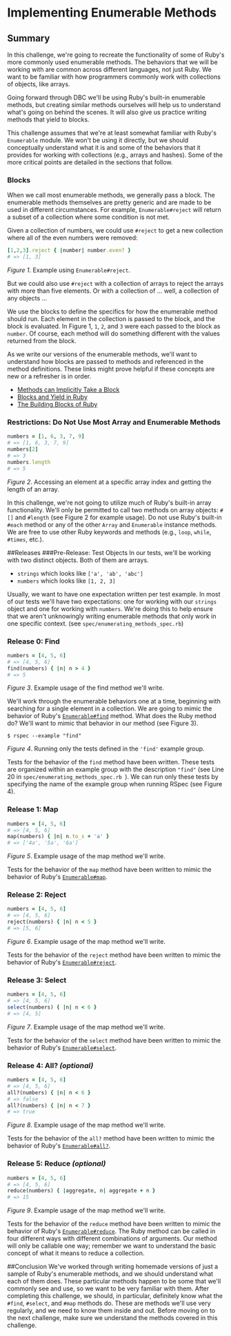 # Implementing Enumerable Methods

## Summary
In this challenge, we're going to recreate the functionality of some of Ruby's more commonly used enumerable methods.  The behaviors that we will be working with are common across different languages, not just Ruby.  We want to be familiar with how programmers commonly work with collections of objects, like arrays.  

Going forward through DBC we'll be using Ruby's built-in enumerable methods, but creating similar methods ourselves will help us to understand what's going on behind the scenes.  It will also give us practice writing methods that yield to blocks.

This challenge assumes that we're at least somewhat familiar with Ruby's `Enumerable` module.  We won't be using it directly, but we should conceptually understand what it is and some of the behaviors that it provides for working with collections (e.g., arrays and hashes).  Some of the more critical points are detailed in the sections that follow.


### Blocks
When we call most enumerable methods, we generally pass a block.  The enumerable methods themselves are pretty generic and are made to be used in different circumstances.  For example, `Enumerable#reject` will return a subset of a collection where some condition is not met.

Given a collection of numbers, we could use `#reject` to get a new collection where all of the even numbers were removed:

```ruby
[1,2,3].reject { |number| number.even? }
# => [1, 3]
```
*Figure 1*.  Example using `Enumerable#reject`.

But we could also use `#reject` with a collection of arrays to reject the arrays with more than five elements.  Or with a collection of ... well, a collection of any objects ...

We use the blocks to define the specifics for how the enumerable method should run.  Each element in the collection is passed to the block, and the block is evaluated.  In Figure 1, `1`, `2`, and `3` were each passed to the block as `number`.  Of course, each method will do something different with the values returned from the block.

As we write our versions of the enumerable methods, we'll want to understand how blocks are passed to methods and referenced in the method definitions.  These links might prove helpful if these concepts are new or a refresher is in order.

* [Methods can Implicitly Take a Block](http://www.skorks.com/2013/04/ruby-ampersand-parameter-demystified/#theimplicitblock)
* [Blocks and Yield in Ruby](http://stackoverflow.com/questions/3066703/blocks-and-yields-in-ruby)
* [The Building Blocks of Ruby](http://yehudakatz.com/2010/02/07/the-building-blocks-of-ruby/)


### Restrictions:  Do Not Use Most Array and Enumerable Methods
```ruby
numbers = [1, 6, 3, 7, 9]
# => [1, 6, 3, 7, 9]
numbers[2]
# => 3
numbers.length
# => 5
```
*Figure 2*. Accessing an element at a specific array index and getting the length of an array.

In this challenge, we're not going to utilize much of Ruby's built-in array functionality.  We'll only be permitted to call two methods on array objects:  `#[]` and `#length` (see Figure 2 for example usage).  Do not use Ruby's built-in `#each` method or any of the other `Array` and `Enumerable` instance methods.  We are free to use other Ruby keywords and methods (e.g., `loop`, `while`, `#times`, etc.).


##Releases
###Pre-Release: Test Objects
In our tests, we'll be working with two distinct objects.  Both of them are arrays.

- `strings` which looks like `['a', 'ab', 'abc']`
- `numbers` which looks like `[1, 2, 3]`

Usually, we want to have one expectation written per test example.  In most of our tests we'll have two expectations:  one for working with our `strings` object and one for working with `numbers`.  We're doing this to help ensure that we aren't unknowingly writing enumerable methods that only work in one specific context.  (see `spec/enumerating_methods_spec.rb`)


### Release 0: Find
```ruby
numbers = [4, 5, 6]
# => [4, 5, 6]
find(numbers) { |n| n > 4 }
# => 5
```
*Figure 3*.  Example usage of the find method we'll write.

We'll work through the enumerable behaviors one at a time, beginning with searching for a single element in a collection.  We are going to mimic the behavior of Ruby's [`Enumerable#find`](http://ruby-doc.org/core-2.0.0/Enumerable.html#method-i-find) method.  What does the Ruby method do?  We'll want to mimic that behavior in our method (see Figure 3).

```
$ rspec --example "find"
```
*Figure 4*. Running only the tests defined in the `'find'` example group.

Tests for the behavior of the `find` method have been written. These tests are organized within an example group with the description `"find"` (see Line 20 in `spec/enumerating_methods_spec.rb `).  We can run only these tests by specifying the name of the example group when running RSpec (see Figure 4).


### Release 1: Map
```ruby
numbers = [4, 5, 6]
# => [4, 5, 6]
map(numbers) { |n| n.to_s + 'a' }
# => ['4a', '5a', '6a']
```
*Figure 5*.  Example usage of the map method we'll write.

Tests for the behavior of the `map` method have been written to mimic the behavior of Ruby's [`Enumerable#map`](http://ruby-doc.org/core-2.0.0/Enumerable.html#method-i-map).


### Release 2: Reject
```ruby
numbers = [4, 5, 6]
# => [4, 5, 6]
reject(numbers) { |n| n < 5 }
# => [5, 6]
```
*Figure 6*.  Example usage of the map method we'll write.

Tests for the behavior of the `reject` method have been written to mimic the behavior of Ruby's [`Enumerable#reject`](http://ruby-doc.org/core-2.0.0/Enumerable.html#method-i-reject).


### Release 3: Select
```ruby
numbers = [4, 5, 6]
# => [4, 5, 6]
select(numbers) { |n| n < 6 }
# => [4, 5]
```
*Figure 7*.  Example usage of the map method we'll write.

Tests for the behavior of the `select` method have been written to mimic the behavior of Ruby's [`Enumerable#select`](http://ruby-doc.org/core-2.0.0/Enumerable.html#method-i-select).


### Release 4: All?  *(optional)*
```ruby
numbers = [4, 5, 6]
# => [4, 5, 6]
all?(numbers) { |n| n < 6 }
# => false
all?(numbers) { |n| n < 7 }
# => true
```
*Figure 8*.  Example usage of the map method we'll write.

Tests for the behavior of the `all?` method have been written to mimic the behavior of Ruby's [`Enumerable#all?`](http://ruby-doc.org/core-2.0.0/Enumerable.html#method-i-all-3F).


### Release 5: Reduce *(optional)*
```ruby
numbers = [4, 5, 6]
# => [4, 5, 6]
reduce(numbers) { |aggregate, n| aggregate + n }
# => 15
```
*Figure 9*.  Example usage of the map method we'll write.

Tests for the behavior of the `reduce` method have been written to mimic the behavior of Ruby's [`Enumerable#reduce`](http://ruby-doc.org/core-2.0.0/Enumerable.html#method-i-reduce).  The Ruby method can be called in four different ways with different combinations of arguments. Our method will only be callable one way; remember we want to understand the basic concept of what it means to reduce a collection.


##Conclusion
We've worked through writing homemade versions of just a sample of Ruby's enumerable methods, and we should understand what each of them does.  These particular methods happen to be some that we'll commonly see and use, so we want to be very familiar with them.  After completing this challenge, we should, in particular, definitely know what the `#find`, `#select`, and `#map` methods do.  These are methods we'll use very regularly, and we need to know them inside and out.  Before moving on to the next challenge, make sure we understand the methods covered in this challenge.

